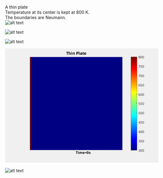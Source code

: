 A thin plate  
Temperature at its center is kept at 800 K.  
The boundaries are Neumann.  
![alt text](https://github.com/auralius/numerical-methods-with-matlab/blob/main/transient_advection_diffusion/images/diffusion_only.gif)


![alt text](https://github.com/auralius/numerical-methods-with-matlab/blob/main/transient_advection_diffusion/images/diagonal_advection_only.gif)


![alt text](https://github.com/auralius/numerical-methods-with-matlab/blob/main/transient_advection_diffusion/images/advection_diffusion_circular_vector_field.gif)


![alt text](https://github.com/auralius/numerical-methods-with-matlab/blob/main/transient_advection_diffusion/images/thinplate_diffusion_only.gif)


![alt text](https://github.com/auralius/numerical-methods-with-matlab/blob/main/transient_advection_diffusion/images/heat_exchanger.gif)

